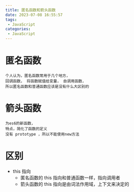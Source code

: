 ```yaml
---
title: 匿名函数和箭头函数
date: 2023-07-08 16:55:57
tags:
 - JavaScript
categories:
 - JavaScript
---
```


# 匿名函数


```
个人认为，匿名函数常用于几个地方，
回调函数， 将函数赋值给变量， 自调用函数，
所以匿名函数和普通函数应该是没有什么大区别的
```


# 箭头函数


```
为es6的新函数，
特点，简化了函数的定义
没有 prototype ，所以不能使用new方法
```


# 区别

* this 指向
    * 匿名函数的 this 指向和普通函数一样，指向调用者
    * 箭头函数的 this 指向是由词法作用域，上下文来决定的

